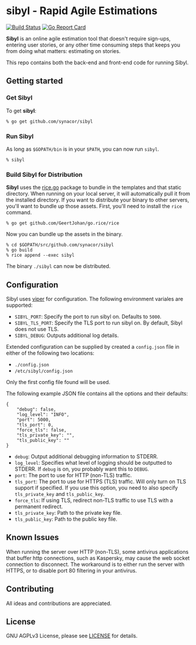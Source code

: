 # sibyl - Rapid Agile Estimations

[![Build Status](https://travis-ci.org/synacor/sibyl.svg?branch=master)](https://travis-ci.org/synacor/sibyl)
[![Go Report Card](https://goreportcard.com/badge/github.com/synacor/sibyl)](https://goreportcard.com/report/github.com/synacor/sibyl)

**Sibyl** is an online agile estimation tool that doesn't require sign-ups, entering user stories, or any other time consuming steps that keeps you from doing what matters: estimating on stories.

This repo contains both the back-end and front-end code for running Sibyl.

## Getting started

### Get Sibyl

To get **sibyl**:

```
% go get github.com/synacor/sibyl
```

### Run Sibyl

As long as `$GOPATH/bin` is in your `$PATH`, you can now run `sibyl`.

```
% sibyl
```

### Build Sibyl for Distribution

**Sibyl** uses the [rice.go](https://github.com/GeertJohan/go.rice) package to bundle in the templates and that static directory. When running on your local server, it will automatically pull it from the installed directory. If you
want to distribute your binary to other servers, you'll want to bundle up those assets. First, you'll need to install the `rice` command.

```
% go get github.com/GeertJohan/go.rice/rice
```

Now you can bundle up the assets in the binary.

```
% cd $GOPATH/src/github.com/synacor/sibyl
% go build
% rice append --exec sibyl
```

The binary `./sibyl` can now be distributed.

## Configuration

Sibyl uses [viper](https://github.com/spf13/viper) for configuration. The following environment variales are supported:

* `SIBYL_PORT`: Specify the port to run sibyl on. Defaults to `5000`.
* `SIBYL_TLS_PORT`: Specify the TLS port to run sibyl on. By default, Sibyl does not use TLS.
* `SIBYL_DEBUG`: Outputs additional log details.

Extended configuration can be supplied by created a `config.json` file in either of the following two locations:

* `./config.json`
* `/etc/sibyl/config.json`

Only the first config file found will be used.

The following example JSON file contains all the options and their defaults:

```
{
    "debug": false,
    "log_level": "INFO",
    "port": 5000,
    "tls_port": 0,
    "force_tls": false,
    "tls_private_key": "",
    "tls_public_key": ""
}
```

* `debug`: Output additional debugging information to STDERR.
* `log_level`: Specifies what level of logging should be outputted to STDERR. If `debug` is on, you probably want this to `DEBUG`.
* `port`: The port to use for HTTP (non-TLS) traffic.
* `tls_port`: The port to use for HTTPS (TLS) traffic. Will only turn on TLS support if specified. If you use this option, you need to also specify `tls_private_key` and `tls_public_key`.
* `force_tls`: If using TLS, redirect non-TLS traffic to use TLS with a permanent redirect.
* `tls_private_key`: Path to the private key file.
* `tls_public_key`: Path to the public key file.

## Known Issues

When running the server over HTTP (non-TLS), some antivirus applications that buffer http connections, such as Kaspersky, may cause the web socket connection to disconnect. The workaround is to either run the server with HTTPS, or to disable port 80 filtering in your antivirus.

## Contributing

All ideas and contributions are appreciated.

## License

GNU AGPLv3 License, please see [LICENSE](LICENSE) for details.
